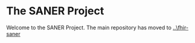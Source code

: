 # The SANER Project
Welcome to the SANER Project.  The main repository has moved to [..\fhir-saner](..\fhir-saner)
